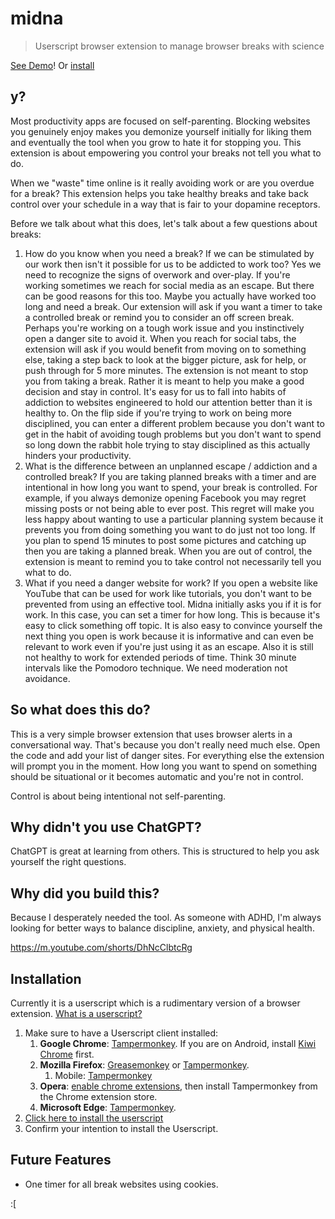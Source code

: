 # midna
> Userscript browser extension to manage browser breaks with science

[See Demo](https://goatandsheep.github.io/midna/)! Or [install](#installation)

## y?

Most productivity apps are focused on self-parenting. Blocking websites you genuinely enjoy makes you demonize yourself initially for liking them and eventually the tool when you grow to hate it for stopping you. This extension is about empowering you control your breaks not tell you what to do.

When we "waste" time online is it really avoiding work or are you overdue for a break? This extension helps you take healthy breaks and take back control over your schedule in a way that is fair to your dopamine receptors.

Before we talk about what this does, let's talk about a few questions about breaks:

1. How do you know when you need a break? If we can be stimulated by our work then isn't it possible for us to be addicted to work too? Yes we need to recognize the signs of overwork and over-play. If you're working sometimes we reach for social media as an escape. But there can be good reasons for this too. Maybe you actually have worked too long and need a break. Our extension will ask if you want a timer to take a controlled break or remind you to consider an off screen break. Perhaps you're working on a tough work issue and you instinctively open a danger site to avoid it. When you reach for social tabs, the extension will ask if you would benefit from moving on to something else, taking a step back to look at the bigger picture, ask for help, or push through for 5 more minutes. The extension is not meant to stop you from taking a break. Rather it is meant to help you make a good decision and stay in control. It's easy for us to fall into habits of addiction to websites engineered to hold our attention better than it is healthy to. On the flip side if you're trying to work on being more disciplined, you can enter a different problem because you don't want to get in the habit of avoiding tough problems but you don't want to spend so long down the rabbit hole trying to stay disciplined as this actually hinders your productivity.
2. What is the difference between an unplanned escape / addiction and a controlled break? If you are taking planned breaks with a timer and are intentional in how long you want to spend, your break is controlled. For example, if you always demonize opening Facebook you may regret missing posts or not being able to ever post. This regret will make you less happy about wanting to use a particular planning system because it prevents you from doing something you want to do just not too long. If you plan to spend 15 minutes to post some pictures and catching up then you are taking a planned break. When you are out of control, the extension is meant to remind you to take control not necessarily tell you what to do.
3. What if you need a danger website for work?
If you open a website like YouTube that can be used for work like tutorials, you don't want to be prevented from using an effective tool. Midna initially asks you if it is for work. In this case, you can set a timer for how long. This is because it's easy to click something off topic. It is also easy to convince yourself the next thing you open is work because it is informative and can even be relevant to work even if you're just using it as an escape. Also it is still not healthy to work for extended periods of time. Think 30 minute intervals like the Pomodoro technique. We need moderation not avoidance.

## So what does this do?

This is a very simple browser extension that uses  browser alerts in a conversational way. That's because you don't really need much else. Open the code and add your list of danger sites. For everything else the extension will prompt you in the moment. How long you want to spend on something should be situational or it becomes automatic and you're not in control.

Control is about being intentional not self-parenting.

## Why didn't you use ChatGPT?

ChatGPT is great at learning from others. This is structured to help you ask yourself the right questions.

## Why did you build this?

Because I desperately needed the tool. As someone with ADHD, I'm always looking for better ways to balance discipline, anxiety, and physical health.

https://m.youtube.com/shorts/DhNcClbtcRg

## Installation

Currently it is a userscript which is a rudimentary version of a browser extension. [What is a userscript?](https://medium.com/free-code-camp/applying-javascript-user-scripts-2e505643644d)

1. Make sure to have a Userscript client installed:
    1. **Google Chrome**: [Tampermonkey](https://chrome.google.com/webstore/detail/tampermonkey/dhdgffkkebhmkfjojejmpbldmpobfkfo). If you are on Android, install [Kiwi Chrome](https://play.google.com/store/apps/details?id=com.kiwibrowser.browser&hl=en_CA&gl=US) first.
    1. **Mozilla Firefox**: [Greasemonkey](https://addons.mozilla.org/en-US/firefox/addon/greasemonkey/) or [Tampermonkey](https://addons.mozilla.org/en-US/firefox/addon/tampermonkey/).
        1. Mobile: [Tampermonkey](https://addons.mozilla.org/en-CA/android/addon/tampermonkey/)
    1. **Opera**: [enable chrome extensions](https://addons.opera.com/en/extensions/details/install-chrome-extensions/), then install Tampermonkey from the Chrome extension store.
    1. **Microsoft Edge**: [Tampermonkey](https://microsoftedge.microsoft.com/addons/detail/tampermonkey/iikmkjmpaadaobahmlepeloendndfphd).
1. [Click here to install the userscript](https://goatandsheep.github.io/midna/midna.user.js)
1. Confirm your intention to install the Userscript.

## Future Features

* One timer for all break websites using cookies.

:[
